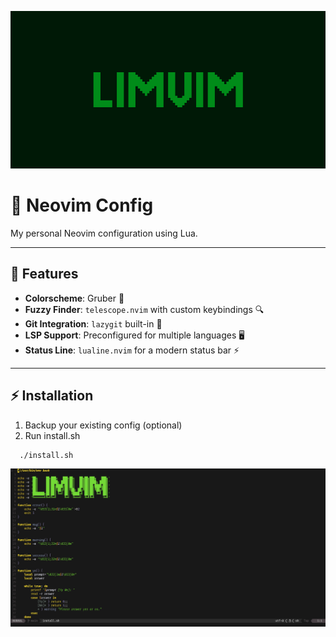 ![screenshot](images/limvim.png)

# 💚 Neovim Config

My personal Neovim configuration using Lua.  

---

## 🎨 Features

- **Colorscheme**: Gruber 💛  
- **Fuzzy Finder**: `telescope.nvim` with custom keybindings 🔍  
- **Git Integration**: `lazygit` built-in 🧩  
- **LSP Support**: Preconfigured for multiple languages 🖥️  
- **Status Line**: `lualine.nvim` for a modern status bar ⚡  

---

## ⚡ Installation

1. Backup your existing config (optional)
2. Run install.sh

```bash
  ./install.sh
```

![screenshot](images/screenshot.png)


